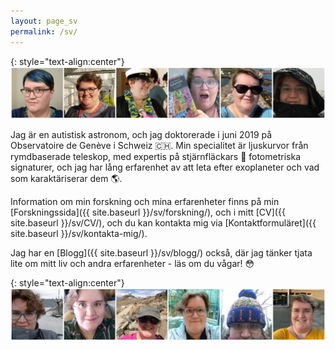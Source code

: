 ```yaml
---
layout: page_sv
permalink: /sv/
---
```

{: style="text-align:center"}
![En banner som visar 6 bilder av Helen Giles](/images/Website_Banner1.png)

Jag är en autistisk astronom, och jag doktorerade i juni 2019 på Observatoire de Genève i Schweiz :switzerland:. Min specialitet är ljuskurvor från rymdbaserade teleskop, med expertis på stjärnfläckars :star2: fotometriska signaturer, och jag har lång erfarenhet av att leta efter exoplaneter och vad som karaktäriserar dem :earth_americas:.

Information om min forskning och mina erfarenheter finns på min [Forskningssida]({{ site.baseurl }}/sv/forskning/), och i mitt [CV]({{ site.baseurl }}/sv/CV/), och du kan kontakta mig via [Kontaktformuläret]({{ site.baseurl }}/sv/kontakta-mig/).

Jag har en [Blogg]({{ site.baseurl }}/sv/blogg/) också, där jag tänker tjata lite om mitt liv och andra erfarenheter - läs om du vågar! :flushed:

{: style="text-align:center"}
![Ytterligare en banner som visar 6 bilder av Helen Giles](/images/Website_Banner2.png)
